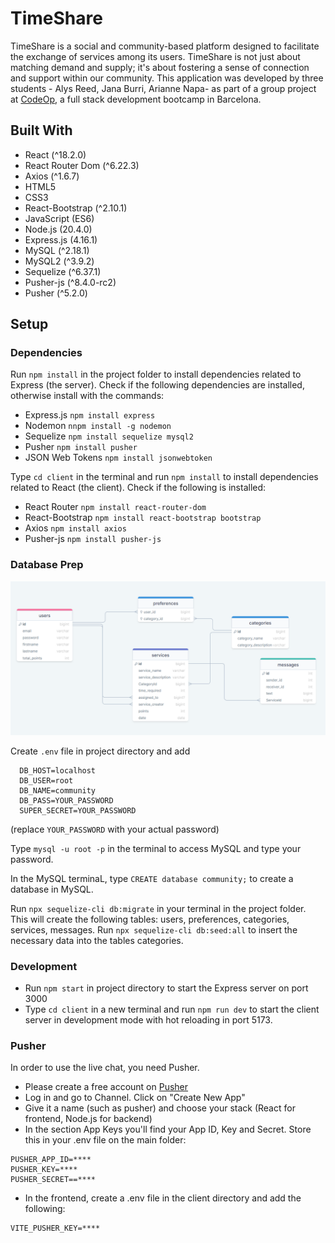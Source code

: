 # TimeShare

TimeShare is a social and community-based platform designed to facilitate the exchange of services among its users. TimeShare is not just about matching demand and supply; it's about fostering a sense of connection and support within our community. This application was developed by three students - Alys Reed, Jana Burri, Arianne Napa- as part of a group project at [CodeOp](https://codeop.tech/), a full stack development bootcamp in Barcelona.

## Built With

- React (^18.2.0)
- React Router Dom (^6.22.3)
- Axios (^1.6.7)
- HTML5
- CSS3
- React-Bootstrap (^2.10.1)
- JavaScript (ES6)
- Node.js (20.4.0)
- Express.js (4.16.1)
- MySQL (^2.18.1)
- MySQL2 (^3.9.2)
- Sequelize (^6.37.1)
- Pusher-js (^8.4.0-rc2)
- Pusher (^5.2.0)

## Setup

### Dependencies

Run `npm install` in the project folder to install dependencies related to Express (the server). Check if the following dependencies are installed, otherwise install with the commands:

- Express.js `npm install express`
- Nodemon `nnpm install -g nodemon`
- Sequelize `npm install sequelize mysql2`
- Pusher `npm install pusher`
- JSON Web Tokens `npm install jsonwebtoken`

Type `cd client` in the terminal and run `npm install` to install dependencies related to React (the client). Check if the following is installed:

- React Router `npm install react-router-dom`
- React-Bootstrap `npm install react-bootstrap bootstrap`
- Axios `npm install axios`
- Pusher-js `npm install pusher-js`

### Database Prep

![database](dbschema.png)

Create `.env` file in project directory and add

```
  DB_HOST=localhost
  DB_USER=root
  DB_NAME=community
  DB_PASS=YOUR_PASSWORD
  SUPER_SECRET=YOUR_PASSWORD
```

(replace `YOUR_PASSWORD` with your actual password)

Type `mysql -u root -p` in the terminal to access MySQL and type your password.

In the MySQL terminaL, type `CREATE database community;` to create a database in MySQL.

Run `npx sequelize-cli db:migrate` in your terminal in the project folder. This will create the following tables: users, preferences, categories, services, messages.
Run `npx sequelize-cli db:seed:all` to insert the necessary data into the tables categories.

### Development

- Run `npm start` in project directory to start the Express server on port 3000
- Type `cd client` in a new terminal and run `npm run dev` to start the client server in development mode with hot reloading in port 5173.

### Pusher

In order to use the live chat, you need Pusher.

- Please create a free account on [Pusher](https://pusher.com/)
- Log in and go to Channel. Click on "Create New App"
- Give it a name (such as pusher) and choose your stack (React for frontend, Node.js for backend)
- In the section App Keys you'll find your App ID, Key and Secret. Store this in your .env file on the main folder:

```
PUSHER_APP_ID=****
PUSHER_KEY=****
PUSHER_SECRET==****
```

- In the frontend, create a .env file in the client directory and add the following:

```
VITE_PUSHER_KEY=****
```

